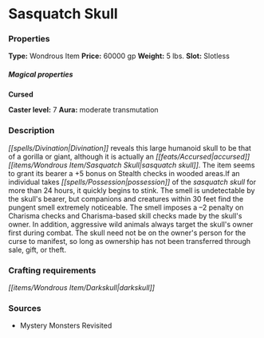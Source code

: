 ﻿---
Title: "Sasquatch Skull"
Type: "Wondrous Item"
Price: "60000 gp"
Weight: "5 lbs."
Slot: "Slotless"
Cursed: "True"
Caster level: "7"
Aura: "moderate transmutation"
Description: |
  "Divination reveals this large humanoid skull to be that of a gorilla or giant, although it is actually an accursed _sasquatch skull_. The item seems to grant its bearer a +5 bonus on Stealth checks in wooded areas.If an individual takes possession of the _sasquatch skull_ for more than 24 hours, it quickly begins to stink. The smell is undetectable by the skull's bearer, but companions and creatures within 30 feet find the pungent smell extremely noticeable. The smell imposes a –2 penalty on Charisma checks and Charisma-based skill checks made by the skull's owner. In addition, aggressive wild animals always target the skull's owner first during combat. The skull need not be on the owner's person for the curse to manifest, so long as ownership has not been transferred through sale, gift, or theft."
Sources: "['Mystery Monsters Revisited']"
---

# Sasquatch Skull

### Properties

**Type:** Wondrous Item **Price:** 60000 gp **Weight:** 5 lbs. **Slot:** Slotless

##### Magical properties

**Cursed**

**Caster level:** 7 **Aura:** moderate transmutation

### Description

_[[spells/Divination|Divination]]_ reveals this large humanoid skull to be that of a gorilla or giant, although it is actually an _[[feats/Accursed|accursed]]_ _[[items/Wondrous Item/Sasquatch Skull|sasquatch skull]]_. The item seems to grant its bearer a +5 bonus on Stealth checks in wooded areas.If an individual takes _[[spells/Possession|possession]]_ of the _sasquatch skull_ for more than 24 hours, it quickly begins to stink. The smell is undetectable by the skull's bearer, but companions and creatures within 30 feet find the pungent smell extremely noticeable. The smell imposes a –2 penalty on Charisma checks and Charisma-based skill checks made by the skull's owner. In addition, aggressive wild animals always target the skull's owner first during combat. The skull need not be on the owner's person for the curse to manifest, so long as ownership has not been transferred through sale, gift, or theft.

### Crafting requirements

_[[items/Wondrous Item/Darkskull|darkskull]]_

### Sources

* Mystery Monsters Revisited